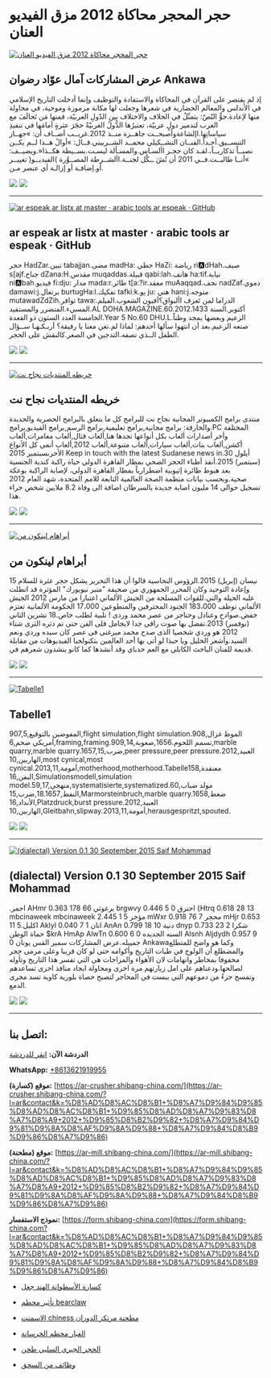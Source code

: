 # حجر المحجر محاكاة 2012 مزق الفيديو العنان

<a href="https://swt.shibang-china.com/?l=ar&img&k=%D8%AD%D8%AC%D8%B1+%D8%A7%D9%84%D9%85%D8%AD%D8%AC%D8%B1+%D9%85%D8%AD%D8%A7%D9%83%D8%A7%D8%A9+2012+%D9%85%D8%B2%D9%82+%D8%A7%D9%84%D9%81%D9%8A%D8%AF%D9%8A%D9%88+%D8%A7%D9%84%D8%B9%D9%86%D8%A7%D9%86" target="_blank">![حجر المحجر محاكاة 2012 مزق الفيديو العنان](http://static.shibang-china.com/all-800x300/465.jpg)</a>

## عرض المشاركات آمال عوّاد رضوان Ankawa
إذ لم يقتصر على القرآن في المحاكاة والاستفادة والتوظيف وإنما أدخلت التاريخ الإسلامي في الأندلس والمعالم الحضارية في شعرها وجعلت لها مكانة مرموزة وموحية، في محاولة منها لإعادة.جوُّ النّصّ: يتمثّلُ في الخلاف والاختلاف بين الدّولِ العربيّة، فمنها مَن تَحالَفَ مع الغرب لتدمير دولٍ عربيّة، تعتبرُها الدُّولُ الغربيّةُ حجَرَ عثرةٍ أمامَها في تنفيذِ سياساتِها.اإلشاعةوأصبحــت جاهــزة منــذ 2012.غريــب أضــاف أن: »جهــاز التنســيق.أحـداً.الفنــان التشــكيلي محمــد الشــربيني.قــال: »أوالً هــذا لــم يكــن نصبــاً تذكاريــاً،.لقـد كان حجـر األسـاس.والمسـألة ليسـت.بســيطة هكــذا«.ويضيــف: »أنــا طالبــت.فــي 2011 أن تُشَ ــكَّل لجنــة.األشــرطة المصــوَّرة )الفيديــو( تغييــر أو.إضافـة أو إزالـة أي عنصر مـن.


<a href="https://whatsapp.shibangsoft.com/WhatsApp.php" target="_blank" title="WhatsApp">![](http://static.shibang-china.com/icon/whatsapp.png)</a> <a href="https://swt.shibang-china.com/?l=ar&icon&k=%D8%AD%D8%AC%D8%B1+%D8%A7%D9%84%D9%85%D8%AD%D8%AC%D8%B1+%D9%85%D8%AD%D8%A7%D9%83%D8%A7%D8%A9+2012+%D9%85%D8%B2%D9%82+%D8%A7%D9%84%D9%81%D9%8A%D8%AF%D9%8A%D9%88+%D8%A7%D9%84%D8%B9%D9%86%D8%A7%D9%86" target="_blank">![](http://static.shibang-china.com/icon/chat-ar.png)</a>

---

<a href="https://swt.shibang-china.com/?l=ar&img&k=%D8%AD%D8%AC%D8%B1+%D8%A7%D9%84%D9%85%D8%AD%D8%AC%D8%B1+%D9%85%D8%AD%D8%A7%D9%83%D8%A7%D8%A9+2012+%D9%85%D8%B2%D9%82+%D8%A7%D9%84%D9%81%D9%8A%D8%AF%D9%8A%D9%88+%D8%A7%D9%84%D8%B9%D9%86%D8%A7%D9%86" target="_blank">![ar espeak ar listx at master · arabic tools ar espeak · GitHub](http://static.shibang-china.com/all-800x300/1421.jpg)</a>

## ar espeak ar listx at master · arabic tools ar espeak · GitHub
حجر HadZar.تبين tabajjan.مضى madHa: حظي HaZi: رياضة ri:a:dHah.صيف s[ajf.جناح dZana:H.مقدس muqaddas.قبيلة qabi:lah.هاتف ha:tif.نيابة ni:a:bah.فيديو fi:dju: مدار mada:r.طائر t[a:?ir.معقد muAaqqad.نجف nadZaf.دموي damawi:j.برتغال burtugHa:l.تفكيك tafki:k.يو ju: هني hani:j.متوجه mutawadZdZih.توافر tawa:.الدراما لمن تَعزف األبواق؟أفيون الشعوب.الفيلم المسيء.المتضرر والمستفيد.AL DOHA.MAGAZINE.60.2012.1433 أكتوبر.السنة الخامسة العدد الستون ذو القعدة.Year 5 No.60 DHU.L.الزعيم وبعضها يمجد وطناً صنعه الزعيم.بعد أن انتهوا سألها أحدهم: لماذا لم.تغن معنا يا رفيقة؟ أربـكـهـا ســؤال الطفل الــذي تصفه.التدجين في الصغر.كالنقش على الحجر.


<a href="https://whatsapp.shibangsoft.com/WhatsApp.php" target="_blank" title="WhatsApp">![](http://static.shibang-china.com/icon/whatsapp.png)</a> <a href="https://swt.shibang-china.com/?l=ar&icon&k=%D8%AD%D8%AC%D8%B1+%D8%A7%D9%84%D9%85%D8%AD%D8%AC%D8%B1+%D9%85%D8%AD%D8%A7%D9%83%D8%A7%D8%A9+2012+%D9%85%D8%B2%D9%82+%D8%A7%D9%84%D9%81%D9%8A%D8%AF%D9%8A%D9%88+%D8%A7%D9%84%D8%B9%D9%86%D8%A7%D9%86" target="_blank">![](http://static.shibang-china.com/icon/chat-ar.png)</a>

---

<a href="https://swt.shibang-china.com/?l=ar&img&k=%D8%AD%D8%AC%D8%B1+%D8%A7%D9%84%D9%85%D8%AD%D8%AC%D8%B1+%D9%85%D8%AD%D8%A7%D9%83%D8%A7%D8%A9+2012+%D9%85%D8%B2%D9%82+%D8%A7%D9%84%D9%81%D9%8A%D8%AF%D9%8A%D9%88+%D8%A7%D9%84%D8%B9%D9%86%D8%A7%D9%86" target="_blank">![خريطه المنتديات نجاح نت](http://static.shibang-china.com/all-800x300/104.jpg)</a>

## خريطه المنتديات نجاح نت
منتدى برامج الكمبيوتر المجانية نجاح نت للبرامج كل ما يتعلق بالبرامج الحصرية والجديدة والخارقة: برامج مجانية,برامج تعليمية,برامج الرسم,برامج الفيديو,برامج.PC المختلفة وأخر أصدارات ألعاب بكل أنواعها تجدها هنا,ألعاب قتال,ألعاب مغامرات,ألعاب أكشن,ألعاب بنات,ألعاب سيارات,ألعاب متنوعة,ألعاب 2012,ألعاب أنمي كل الأنواع الأخرىسبتمبر 2015 Keep in touch with the latest Sudanese news in.30 أيلول (سبتمبر) 2015.أنقذ أطباء الحجر الصحي بمطار القاهرة الدولي حياة راكبة كندية الجنسية بعد هبوط طائرة إثيوبية اضطرارياً بمطار القاهرة الدولي، لإصابة الراكبة بوعكة صحية.وبحسب بيانات منظمة الصحة العالمية التابعة للامم المتحدة، شهد العام 2012 تسجيل حوالى 14 مليون اصابة جديدة بالسرطان اضافة الى وفاة 8.2 ملايين شخص جراء هذا.


<a href="https://whatsapp.shibangsoft.com/WhatsApp.php" target="_blank" title="WhatsApp">![](http://static.shibang-china.com/icon/whatsapp.png)</a> <a href="https://swt.shibang-china.com/?l=ar&icon&k=%D8%AD%D8%AC%D8%B1+%D8%A7%D9%84%D9%85%D8%AD%D8%AC%D8%B1+%D9%85%D8%AD%D8%A7%D9%83%D8%A7%D8%A9+2012+%D9%85%D8%B2%D9%82+%D8%A7%D9%84%D9%81%D9%8A%D8%AF%D9%8A%D9%88+%D8%A7%D9%84%D8%B9%D9%86%D8%A7%D9%86" target="_blank">![](http://static.shibang-china.com/icon/chat-ar.png)</a>

---

<a href="https://swt.shibang-china.com/?l=ar&img&k=%D8%AD%D8%AC%D8%B1+%D8%A7%D9%84%D9%85%D8%AD%D8%AC%D8%B1+%D9%85%D8%AD%D8%A7%D9%83%D8%A7%D8%A9+2012+%D9%85%D8%B2%D9%82+%D8%A7%D9%84%D9%81%D9%8A%D8%AF%D9%8A%D9%88+%D8%A7%D9%84%D8%B9%D9%86%D8%A7%D9%86" target="_blank">![أبراهام لينكون من](http://static.shibang-china.com/all-800x300/197.jpg)</a>

## أبراهام لينكون من
15 نيسان (إبريل) 2015.الرؤوس النحاسية قالوا أن هذا التحرير يشكل حجر عثرة للسلام وإعادة التوحيد وكان المحرر الجمهوري من صحيفة &quot;منبر نيويورك&quot; المؤثرة قد انطلت عليه الحيلة والتي.للقوات المسلحة من الجيش الألماني اعتبارا من مارس 2012 الجيش الألماني توظف 183،000 الجنود المحترفين والمتطوعين 17،000 الحكومة الألمانية تعتزم خفض.صوادح وعنادل وحناجر من عصر محمد وردى ! تلبية لطلب خاص.18 تشرين الثاني (نوفمبر) 2013.تفضل بها صوت راقى جدا لايجامل فلى الفن حتى تم دثره الثرى شتاء 2012 هو وردي شخصيا الذى صدح محمد ميرغنى فى عصر كان سيده وردي ونعم السيد.وأشعر الخليل ويا حبذا لو أتى بها أحد العالمين بتكنولجيا الفيديوهات من مقابلة قديمة للفنان الباحث الكابلي مع العم حدباي وقد أنشدها كما كانو ينشدون شعرهم في.


<a href="https://whatsapp.shibangsoft.com/WhatsApp.php" target="_blank" title="WhatsApp">![](http://static.shibang-china.com/icon/whatsapp.png)</a> <a href="https://swt.shibang-china.com/?l=ar&icon&k=%D8%AD%D8%AC%D8%B1+%D8%A7%D9%84%D9%85%D8%AD%D8%AC%D8%B1+%D9%85%D8%AD%D8%A7%D9%83%D8%A7%D8%A9+2012+%D9%85%D8%B2%D9%82+%D8%A7%D9%84%D9%81%D9%8A%D8%AF%D9%8A%D9%88+%D8%A7%D9%84%D8%B9%D9%86%D8%A7%D9%86" target="_blank">![](http://static.shibang-china.com/icon/chat-ar.png)</a>

---

<a href="https://swt.shibang-china.com/?l=ar&img&k=%D8%AD%D8%AC%D8%B1+%D8%A7%D9%84%D9%85%D8%AD%D8%AC%D8%B1+%D9%85%D8%AD%D8%A7%D9%83%D8%A7%D8%A9+2012+%D9%85%D8%B2%D9%82+%D8%A7%D9%84%D9%81%D9%8A%D8%AF%D9%8A%D9%88+%D8%A7%D9%84%D8%B9%D9%86%D8%A7%D9%86" target="_blank">![Tabelle1](http://static.shibang-china.com/all-800x300/543.jpg)</a>

## Tabelle1
907,المفوضين بالتوقيع,5,flight simulation,flight simulation.908,الموظ غزال أمريكي ضخم,6,framing,framing.909,تسمم اللحوم.1656,صعوبة,14,marble quarry,marble quarry.1657,ضرب,15,peer pressure,peer pressure.2012,العبيد الهاربين,10,most cynical,most cynical.2013,أمومة,11,motherhood,motherhood.Tabelle158,معنقدة البفن,16,Simulationsmodell,simulation model.59,منهجي,17,systematisierte,systematized.60,مولد ضباب النفط,18.1657,ضرب,15,Marmorsteinbruch,marble quarry.1658,ضغط الأنداد,16,Platzdruck,burst pressure.2012,العبيد الهاربين,10,Gleitbahn,slipway.2013,أمومة,11,herausgespritzt,spouted.


<a href="https://whatsapp.shibangsoft.com/WhatsApp.php" target="_blank" title="WhatsApp">![](http://static.shibang-china.com/icon/whatsapp.png)</a> <a href="https://swt.shibang-china.com/?l=ar&icon&k=%D8%AD%D8%AC%D8%B1+%D8%A7%D9%84%D9%85%D8%AD%D8%AC%D8%B1+%D9%85%D8%AD%D8%A7%D9%83%D8%A7%D8%A9+2012+%D9%85%D8%B2%D9%82+%D8%A7%D9%84%D9%81%D9%8A%D8%AF%D9%8A%D9%88+%D8%A7%D9%84%D8%B9%D9%86%D8%A7%D9%86" target="_blank">![](http://static.shibang-china.com/icon/chat-ar.png)</a>

---

<a href="https://swt.shibang-china.com/?l=ar&img&k=%D8%AD%D8%AC%D8%B1+%D8%A7%D9%84%D9%85%D8%AD%D8%AC%D8%B1+%D9%85%D8%AD%D8%A7%D9%83%D8%A7%D8%A9+2012+%D9%85%D8%B2%D9%82+%D8%A7%D9%84%D9%81%D9%8A%D8%AF%D9%8A%D9%88+%D8%A7%D9%84%D8%B9%D9%86%D8%A7%D9%86" target="_blank">![(dialectal) Version 0.1 30 September 2015 Saif Mohammad](http://static.shibang-china.com/all-800x300/900.jpg)</a>

## (dialectal) Version 0.1 30 September 2015 Saif Mohammad
.احمر AHmr 0.363 178 66 برغوثي brgwvy 0.446 5 0 احترق {Htrq 0.618 28 13 mbcinaweek mbcinaweek 2.445 1 5 مؤخر mWxr 0.918 76 7 محجر mHjr 0.653 11 5.اكليل Aklyl 0.040 7 1 انان AnAn 0.799 18 10 دنية dnyp 0.733 23 2 شكرا حماة الوطن $krA HmAp AlwTn 0.600 6 0 السنه الجديده Alsnh Aljdydh 0.957 9 0 جمييله.عرض المشاركات سمير القس يونان Ankawaوكما هو واضح للمتطلع والمضطلع أن الولوج في طيات التاريخ وأكوامه حتى لو كان قريبا وعلى مرمى حجر محفوفا بمخاطر واتهامات لان الأهواء والمزاجات هي التي تفسر هذا التاريخ وتأوله لصالحها.ودعناهم على امل زيارتهم مرة اخرى ومحاولة ايجاد منافذ اخرى تساعدهم وتمسح جزءً من دموعهم التي يبست في المحاجر لتصبح حصاة بلورية كاوية تسد مجرى الدمع.


<a href="https://whatsapp.shibangsoft.com/WhatsApp.php" target="_blank" title="WhatsApp">![](http://static.shibang-china.com/icon/whatsapp.png)</a> <a href="https://swt.shibang-china.com/?l=ar&icon&k=%D8%AD%D8%AC%D8%B1+%D8%A7%D9%84%D9%85%D8%AD%D8%AC%D8%B1+%D9%85%D8%AD%D8%A7%D9%83%D8%A7%D8%A9+2012+%D9%85%D8%B2%D9%82+%D8%A7%D9%84%D9%81%D9%8A%D8%AF%D9%8A%D9%88+%D8%A7%D9%84%D8%B9%D9%86%D8%A7%D9%86" target="_blank">![](http://static.shibang-china.com/icon/chat-ar.png)</a>

---
## اتصل بنا:

**الدردشة الآن:** [انقر للدردشة](https://swt.shibang-china.com?l=ar&contact&k=%D8%AD%D8%AC%D8%B1+%D8%A7%D9%84%D9%85%D8%AD%D8%AC%D8%B1+%D9%85%D8%AD%D8%A7%D9%83%D8%A7%D8%A9+2012+%D9%85%D8%B2%D9%82+%D8%A7%D9%84%D9%81%D9%8A%D8%AF%D9%8A%D9%88+%D8%A7%D9%84%D8%B9%D9%86%D8%A7%D9%86)

**WhatsApp:**  [+8613621919955](https://whatsapp.shibangsoft.com/WhatsApp.php)

**موقع (كسارة):** [https://ar-crusher.shibang-china.com/](https://ar-crusher.shibang-china.com/?l=ar&contact&k=%D8%AD%D8%AC%D8%B1+%D8%A7%D9%84%D9%85%D8%AD%D8%AC%D8%B1+%D9%85%D8%AD%D8%A7%D9%83%D8%A7%D8%A9+2012+%D9%85%D8%B2%D9%82+%D8%A7%D9%84%D9%81%D9%8A%D8%AF%D9%8A%D9%88+%D8%A7%D9%84%D8%B9%D9%86%D8%A7%D9%86)

**موقع (مطحنة):** [https://ar-mill.shibang-china.com/](https://ar-mill.shibang-china.com/?l=ar&contact&k=%D8%AD%D8%AC%D8%B1+%D8%A7%D9%84%D9%85%D8%AD%D8%AC%D8%B1+%D9%85%D8%AD%D8%A7%D9%83%D8%A7%D8%A9+2012+%D9%85%D8%B2%D9%82+%D8%A7%D9%84%D9%81%D9%8A%D8%AF%D9%8A%D9%88+%D8%A7%D9%84%D8%B9%D9%86%D8%A7%D9%86)

**نموذج الاستفسار:** [https://form.shibang-china.com](https://form.shibang-china.com?l=ar&contact&k=%D8%AD%D8%AC%D8%B1+%D8%A7%D9%84%D9%85%D8%AD%D8%AC%D8%B1+%D9%85%D8%AD%D8%A7%D9%83%D8%A7%D8%A9+2012+%D9%85%D8%B2%D9%82+%D8%A7%D9%84%D9%81%D9%8A%D8%AF%D9%8A%D9%88+%D8%A7%D9%84%D8%B9%D9%86%D8%A7%D9%86)

* [كسارة الأسطوانة الهند جعل](../27/%D9%83%D8%B3%D8%A7%D8%B1%D8%A9%20%D8%A7%D9%84%D8%A3%D8%B3%D8%B7%D9%88%D8%A7%D9%86%D8%A9%20%D8%A7%D9%84%D9%87%D9%86%D8%AF%20%D8%AC%D8%B9%D9%84.md)

* [تأثير محطم bearclaw](../29/%D8%AA%D8%A3%D8%AB%D9%8A%D8%B1%20%D9%85%D8%AD%D8%B7%D9%85%20bearclaw.md)

* [الاسمنت chiness مطحنة مرتكز الدوران](../28/%D8%A7%D9%84%D8%A7%D8%B3%D9%85%D9%86%D8%AA%20chiness%20%D9%85%D8%B7%D8%AD%D9%86%D8%A9%20%D9%85%D8%B1%D8%AA%D9%83%D8%B2%20%D8%A7%D9%84%D8%AF%D9%88%D8%B1%D8%A7%D9%86.md)

* [الغبار محطم الخرسانة](../30/%D8%A7%D9%84%D8%BA%D8%A8%D8%A7%D8%B1%20%D9%85%D8%AD%D8%B7%D9%85%20%D8%A7%D9%84%D8%AE%D8%B1%D8%B3%D8%A7%D9%86%D8%A9.md)

* [الحجر الجيري السلبي طحن](../26/%D8%A7%D9%84%D8%AD%D8%AC%D8%B1%20%D8%A7%D9%84%D8%AC%D9%8A%D8%B1%D9%8A%20%D8%A7%D9%84%D8%B3%D9%84%D8%A8%D9%8A%20%D8%B7%D8%AD%D9%86.md)

* [وظائف من السحق](../27/%D9%88%D8%B8%D8%A7%D8%A6%D9%81%20%D9%85%D9%86%20%D8%A7%D9%84%D8%B3%D8%AD%D9%82.md)